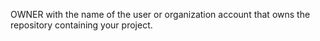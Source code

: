 OWNER with the name of the user or organization account that owns the repository containing your project.<?xml version="1.0" encoding="utf-8"?> <configuration> <packageSources> <clear /> <add key="github" value="https://nuget.pkg.github.com/OWNER/index.json" /> </packageSources> <packageSourceCredentials> <github> <add key="Username" value="USERNAME" /> <add key="ClearTextPassword" value="TOKEN" /> </github> </packageSourceCredentials> </configuration>







